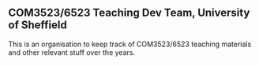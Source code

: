 ## COM3523/6523 Teaching Dev Team, University of Sheffield

This is an organisation to keep track of COM3523/6523 teaching materials and other relevant stuff over the years.
